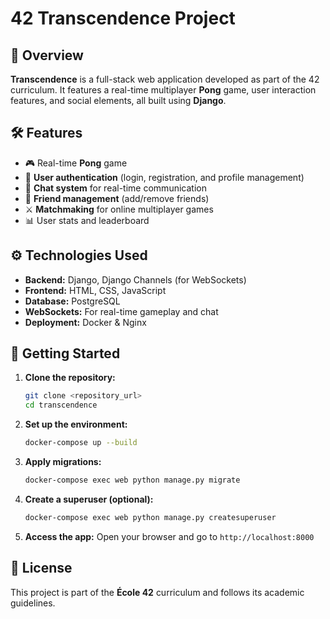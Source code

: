 # 42 Transcendence Project

## 📖 Overview
**Transcendence** is a full-stack web application developed as part of the 42 curriculum. It features a real-time multiplayer **Pong** game, user interaction features, and social elements, all built using **Django**.

## 🛠️ Features
- 🎮 Real-time **Pong** game
- 👤 **User authentication** (login, registration, and profile management)
- 💬 **Chat system** for real-time communication
- 🤝 **Friend management** (add/remove friends)
- ⚔️ **Matchmaking** for online multiplayer games
- 📊 User stats and leaderboard

## ⚙️ Technologies Used
- **Backend:** Django, Django Channels (for WebSockets)
- **Frontend:** HTML, CSS, JavaScript
- **Database:** PostgreSQL
- **WebSockets:** For real-time gameplay and chat
- **Deployment:** Docker & Nginx

## 🚀 Getting Started

1. **Clone the repository:**
   ```bash
   git clone <repository_url>
   cd transcendence
   ```

2. **Set up the environment:**
   ```bash
   docker-compose up --build
   ```

3. **Apply migrations:**
   ```bash
   docker-compose exec web python manage.py migrate
   ```

4. **Create a superuser (optional):**
   ```bash
   docker-compose exec web python manage.py createsuperuser
   ```

5. **Access the app:**
   Open your browser and go to `http://localhost:8000`

## 📌 License
This project is part of the **École 42** curriculum and follows its academic guidelines.
